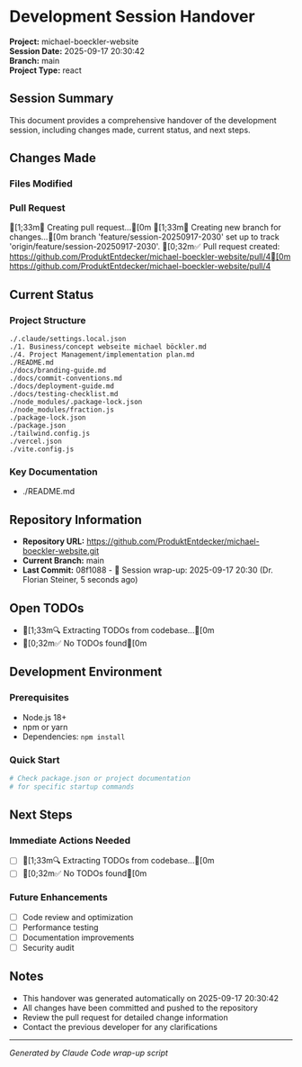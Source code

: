 # Development Session Handover

**Project:** michael-boeckler-website  
**Session Date:** 2025-09-17 20:30:42  
**Branch:** main  
**Project Type:** react  

## Session Summary

This document provides a comprehensive handover of the development session, including changes made, current status, and next steps.

## Changes Made

### Files Modified


### Pull Request
[1;33m🔀 Creating pull request...[0m
[1;33m📝 Creating new branch for changes...[0m
branch 'feature/session-20250917-2030' set up to track 'origin/feature/session-20250917-2030'.
[0;32m✅ Pull request created: https://github.com/ProduktEntdecker/michael-boeckler-website/pull/4[0m
https://github.com/ProduktEntdecker/michael-boeckler-website/pull/4

## Current Status

### Project Structure
```
./.claude/settings.local.json
./1. Business/concept webseite michael böckler.md
./4. Project Management/implementation plan.md
./README.md
./docs/branding-guide.md
./docs/commit-conventions.md
./docs/deployment-guide.md
./docs/testing-checklist.md
./node_modules/.package-lock.json
./node_modules/fraction.js
./package-lock.json
./package.json
./tailwind.config.js
./vercel.json
./vite.config.js
```

### Key Documentation
- ./README.md

## Repository Information

- **Repository URL:** https://github.com/ProduktEntdecker/michael-boeckler-website.git
- **Current Branch:** main
- **Last Commit:** 08f1088 - 🔄 Session wrap-up: 2025-09-17 20:30 (Dr. Florian Steiner, 5 seconds ago)

## Open TODOs

- [1;33m🔍 Extracting TODOs from codebase...[0m
- [0;32m✅ No TODOs found[0m

## Development Environment

### Prerequisites
- Node.js 18+
- npm or yarn
- Dependencies: `npm install`

### Quick Start
```bash
# Check package.json or project documentation
# for specific startup commands
```

## Next Steps

### Immediate Actions Needed
- [ ] [1;33m🔍 Extracting TODOs from codebase...[0m
- [ ] [0;32m✅ No TODOs found[0m

### Future Enhancements
- [ ] Code review and optimization
- [ ] Performance testing
- [ ] Documentation improvements
- [ ] Security audit

## Notes

- This handover was generated automatically on 2025-09-17 20:30:42
- All changes have been committed and pushed to the repository
- Review the pull request for detailed change information
- Contact the previous developer for any clarifications

---

*Generated by Claude Code wrap-up script*
